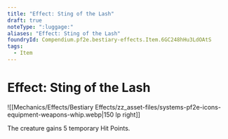 ```yaml
---
title: "Effect: Sting of the Lash"
draft: true
noteType: ":luggage:"
aliases: "Effect: Sting of the Lash"
foundryId: Compendium.pf2e.bestiary-effects.Item.6GC248hHu3LdOAtS
tags:
  - Item
---
```


# Effect: Sting of the Lash
![[Mechanics/Effects/Bestiary Effects/zz_asset-files/systems-pf2e-icons-equipment-weapons-whip.webp|150 lp right]]

The creature gains 5 temporary Hit Points.
